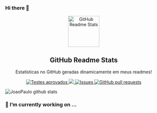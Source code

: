 ### Hi there 👋

<p align="center">
 <img width="100px" src="https://res.cloudinary.com/JoaoDev0105/image/upload/v1594908242/logo_ccswme.svg" align="center" alt="GitHub Readme Stats" />
 <h2 align="center">GitHub Readme Stats</h2>

 <p align="center">Estatísticas no GitHub geradas dinamicamente em meus readmes!</p>


</p>
  <p align="center">
    <a href="https://github.com/JoaoDev0105/github-readme-stats/actions">
      <img alt="Testes aprovados" src="https://github.com/JoaoDev0105/github-readme-stats/workflows/Test/badge.svg" />
    </a>
    <a href="https://codecov.io/gh/JoaoDev0105/github-readme-stats">
      <img src="https://codecov.io/gh/JoaoDev0105/github-readme-stats/branch/master/graph/badge.svg" />
    </a>
    <a href="https://github.com/JoaoDev0105/github-readme-stats/issues">
      <img alt="Issues" src="https://img.shields.io/github/issues/JoaoDev0105/github-readme-stats?color=0088ff" />
    </a>
    <a href="https://github.com/JoaoDev0105/github-readme-stats/pulls">
      <img alt="GitHub pull requests" src="https://img.shields.io/github/issues-pr/JoaoDev0105/github-readme-stats?color=0088ff" />
    </a>
    <br />
  </p>

![JoaoPaulo github stats](https://github-readme-stats.vercel.app/api?username=JoaoDev0105&show_icons=true&theme=dracula)

### 🔭 I’m currently working on ...
<!--
**JoaoDev0105/JoaoDev0105** is a ✨ _special_ ✨ repository because its `README.md` (this file) appears on your GitHub profile.

Here are some ideas to get you started:


- 🌱 I’m currently learning ...
- 👯 I’m looking to collaborate on ...
- 🤔 I’m looking for help with ...
- 💬 Ask me about ...
- 📫 How to reach me: ...
- 😄 Pronouns: ...
- ⚡ Fun fact: ...
-->
